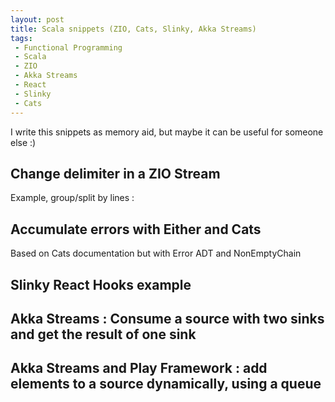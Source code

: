```yaml
---
layout: post
title: Scala snippets (ZIO, Cats, Slinky, Akka Streams)
tags:
 - Functional Programming
 - Scala
 - ZIO
 - Akka Streams
 - React
 - Slinky
 - Cats
---
```


I write this snippets as memory aid, but maybe it can be useful for someone else :)

## Change delimiter in a ZIO Stream

Example, group/split by lines : 

<script src="https://gist.github.com/loicdescotte/1551b102c7baecb77b3a0b94b512f965.js"></script>

## Accumulate errors with Either and Cats 

Based on Cats documentation but with Error ADT and NonEmptyChain

<script src="https://gist.github.com/loicdescotte/52aac795c74dfca1cd622d6736abe906.js"></script>

##  Slinky React Hooks example 

<script src="https://gist.github.com/loicdescotte/09fb8bdd0807434e5e3b577d52d61ac6.js"></script>

## Akka Streams : Consume a source with two sinks and get the result of one sink 

<script src="https://gist.github.com/loicdescotte/e1d236001fadc7a2d1fae88098a2c5b5.js"></script>

## Akka Streams and Play Framework : add elements to a source dynamically, using a queue

<script src="https://gist.github.com/loicdescotte/5f3ed7a56b8d3fa8eb2982e9e97dcb36.js"></script>

